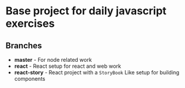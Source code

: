 # Base project for daily javascript exercises

## Branches

* **master** - For node related work
* **react** - React setup for react and web work
* **react-story** - React project with a `StoryBook` Like setup for building components